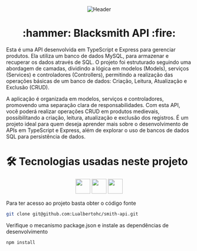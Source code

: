 <div align="center">
<img align="center" alt="Header" src="https://64.media.tumblr.com/352f803ec6647a53df4d779cb8e90324/tumblr_mydohbeMPo1s42orjo4_500.gif" />
</div>

<h1 align="center"> :hammer: Blacksmith API :fire: </h1>

Esta é uma API desenvolvida em TypeScript e Express para gerenciar produtos. Ela utiliza um banco de dados MySQL, para armazenar e recuperar os dados através de SQL. O projeto foi estruturado seguindo uma abordagem de camadas, dividindo a lógica em modelos (Models), serviços (Services) e controladores (Controllers), permitindo a realização das operações básicas de um banco de dados: Criação, Leitura, Atualização e Exclusão (CRUD).

A aplicação é organizada em modelos, serviços e controladores, promovendo uma separação clara de responsabilidades.
Com esta API, você poderá realizar operações CRUD em produtos medievais, possibilitando a criação, leitura, atualização e exclusão dos registros. É um projeto ideal para quem deseja aprender mais sobre o desenvolvimento de APIs em TypeScript e Express, além de explorar o uso de bancos de dados SQL para persistência de dados.

<h1>🛠 Tecnologias usadas neste projeto</h1>

<p align="center">
<img src="https://img.shields.io/badge/typescript-%23007ACC.svg?style=for-the-badge&logo=typescript&logoColor=white" height=40/>
<img src="https://img.shields.io/badge/mysql-%2300f.svg?style=for-the-badge&logo=mysql&logoColor=white" height=40/>
<img src="https://img.shields.io/badge/docker-%230db7ed.svg?style=for-the-badge&logo=docker&logoColor=white" height=40/>
</p>

<p>
Para ter acesso ao projeto basta obter o código fonte
</p>

```sh
git clone git@github.com:Lualbertohc/smith-api.git
```

<p>
Verifique o mecanismo package.json e instale as dependências de desenvolvimento
</p>

```sh
npm install
```


